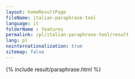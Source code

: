 ```yaml
---
layout: homeResultPage
fileName: italian-paraphrase-tool
language: it
folderName : features
permalink: /pl/italian-paraphrase-tool/result
lang: pl
nointernationalization: true
sitemap: false
---
```

{% include result/paraphrase.html %}

<script src="/js/result/paraprashing.js" data-foldername="{{page.folderName}}" data-lang="{{page.lang}}"></script>
